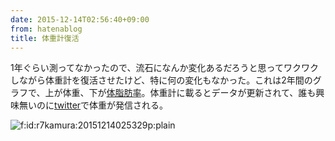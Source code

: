 ```yaml
---
date: 2015-12-14T02:56:40+09:00
from: hatenablog
title: 体重計復活
---
```


<p>1年ぐらい測ってなかったので、流石になんか変化あるだろうと思ってワクワクしながら体重計を復活させたけど、特に何の変化もなかった。これは2年間のグラフで、上が体重、下が<a class="keyword" href="http://d.hatena.ne.jp/keyword/%C2%CE%BB%E9%CB%C3%CE%A8">体脂肪率</a>。体重計に載るとデータが更新されて、誰も興味無いのに<a class="keyword" href="http://d.hatena.ne.jp/keyword/twitter">twitter</a>で体重が発信される。</p>

<p><span itemscope itemtype="http://schema.org/Photograph"><img src="http://cdn-ak.f.st-hatena.com/images/fotolife/r/r7kamura/20151214/20151214025329.png" alt="f:id:r7kamura:20151214025329p:plain" title="f:id:r7kamura:20151214025329p:plain" class="hatena-fotolife" itemprop="image"></span></p>

